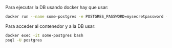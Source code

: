 Para ejecutar la DB usando docker hay que usar:

```sh
docker run --name some-postgres -e POSTGRES_PASSWORD=mysecretpassword -d postgres
```

Para acceder al contenedor y a la DB usar:

```sh
docker exec -it some-postgres bash
psql -U postgres
```